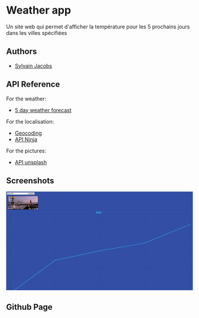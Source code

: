 
# Weather app

Un site web qui permet d'afficher la température pour les 5 prochains jours dans les villes spécifiées




## Authors

- [Sylvain Jacobs](https://www.github.com/alphit7)


## API Reference

For the weather: 

- [5 day weather forecast](https://api.openweathermap.org/data/2.5/forecast?)

For the localisation:

- [Geocoding](http://api.openweathermap.org/geo/1.0/direct?)
- [API Ninja](https://api.api-ninjas.com/v1/city?)

For the pictures: 

- [API unsplash](https://api.unsplash.com/search/photos?)

## Screenshots

![App Screenshot](assets/Screenshot.png)


## Github Page


